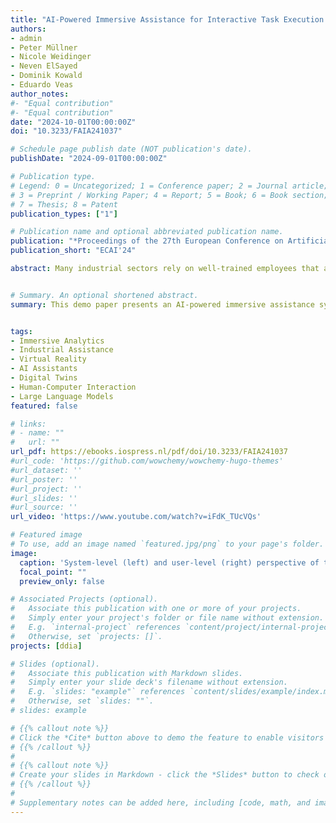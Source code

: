 ```yaml
---
title: "AI-Powered Immersive Assistance for Interactive Task Execution in Industrial Environments"
authors:
- admin
- Peter Müllner
- Nicole Weidinger
- Neven ElSayed
- Dominik Kowald
- Eduardo Veas
author_notes:
#- "Equal contribution"
#- "Equal contribution"
date: "2024-10-01T00:00:00Z"
doi: "10.3233/FAIA241037"

# Schedule page publish date (NOT publication's date).
publishDate: "2024-09-01T00:00:00Z"

# Publication type.
# Legend: 0 = Uncategorized; 1 = Conference paper; 2 = Journal article;
# 3 = Preprint / Working Paper; 4 = Report; 5 = Book; 6 = Book section;
# 7 = Thesis; 8 = Patent
publication_types: ["1"]

# Publication name and optional abbreviated publication name.
publication: "*Proceedings of the 27th European Conference on Artificial Intelligence*"
publication_short: "ECAI'24"

abstract: Many industrial sectors rely on well-trained employees that are able to operate complex machinery. In this work, we demonstrate an AI-powered immersive assistance system that supports users in performing complex tasks in industrial environments. Specifically, our system leverages a VR environment that resembles a juice mixer setup. This digital twin of a physical setup simulates complex industrial machinery used to mix preparations or liquids (e.g., similar to the pharmaceutical industry) and includes various containers, sensors, pumps, and flow controllers. This setup demonstrates our system's capabilities in a controlled environment while acting as a proof-of-concept for broader industrial applications. The core components of our multimodal AI assistant are a large language model and a speech-to-text model that process a video and audio recording of an expert performing the task in a VR environment. The video and speech input extracted from the expert's video enables it to provide step-by-step guidance to support users in executing complex tasks. This demonstration showcases the potential of our AI-powered assistant to reduce cognitive load, increase productivity, and enhance safety in industrial environments.


# Summary. An optional shortened abstract.
summary: This demo paper presents an AI-powered immersive assistance system that helps users perform complex industrial tasks. Our VR-based digital twin simulates complex machinery, and by processing expert video and speech with AI models, it provides step-by-step guidance. This proof-of-concept demonstrates potential benefits like reduced cognitive load, increased productivity, and enhanced safety in industrial environments.


tags:
- Immersive Analytics
- Industrial Assistance
- Virtual Reality
- AI Assistants
- Digital Twins
- Human-Computer Interaction
- Large Language Models
featured: false

# links:
# - name: ""
#   url: ""
url_pdf: https://ebooks.iospress.nl/pdf/doi/10.3233/FAIA241037
#url_code: 'https://github.com/wowchemy/wowchemy-hugo-themes'
#url_dataset: ''
#url_poster: ''
#url_project: ''
#url_slides: ''
#url_source: ''
url_video: 'https://www.youtube.com/watch?v=iFdK_TUcVQs'

# Featured image
# To use, add an image named `featured.jpg/png` to your page's folder. 
image:
  caption: 'System-level (left) and user-level (right) perspective of the immersive AI assistant.'
  focal_point: ""
  preview_only: false

# Associated Projects (optional).
#   Associate this publication with one or more of your projects.
#   Simply enter your project's folder or file name without extension.
#   E.g. `internal-project` references `content/project/internal-project/index.md`.
#   Otherwise, set `projects: []`.
projects: [ddia]

# Slides (optional).
#   Associate this publication with Markdown slides.
#   Simply enter your slide deck's filename without extension.
#   E.g. `slides: "example"` references `content/slides/example/index.md`.
#   Otherwise, set `slides: ""`.
# slides: example

# {{% callout note %}}
# Click the *Cite* button above to demo the feature to enable visitors to import publication metadata # into their reference management software.
# {{% /callout %}}
#
# {{% callout note %}}
# Create your slides in Markdown - click the *Slides* button to check out the example.
# {{% /callout %}}
# 
# Supplementary notes can be added here, including [code, math, and images](https://wowchemy.com/docs/writing-markdown-latex/).
---
```


